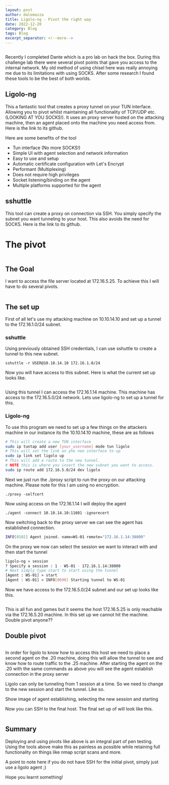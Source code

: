```yaml
---
layout: post
author: dalemazza
title: Ligolo-ng - Pivot the right way
date: 2022-12-20
category: Blog
tags: Blog
excerpt_separator: <!--more-->
---
```



<img src="/assets/ligolo.png" class="align-center" alt="" width="auto" height="auto">


Recently I completed Dante which is a pro lab on hack the box. During this challenge lab there were several pivot points that gave you access to the internal network. My old method of using chisel here was really annoying me due to its limitations with using SOCKS. After some research I found these tools to be the best of both worlds.<!--more-->

## Ligolo-ng
This a fantastic tool that creates a proxy tunnel on your TUN interface. Allowing you to pivot whilst maintaining all functionality of TCP/UDP etc. (LOOKING AT YOU SOCKS!). It uses an proxy server hosted on the attacking machine, then an agent placed onto the machine you need access from. Here is the link to its github.

Here are some benefits of the tool
* Tun interface (No more SOCKS!)
* Simple UI with agent selection and network information
* Easy to use and setup
* Automatic certificate configuration with Let's Encrypt
* Performant (Multiplexing)
* Does not require high privileges
* Socket listening/binding on the agent
* Multiple platforms supported for the agent

## sshuttle
This tool can create a proxy on connection via SSH. You simply specify the subnet you want tunneling to your host. This also avoids the need for SOCKS. Here is the link to its github.

# The pivot

<img src="/assets/PIVOT.jpeg" class="align-center" alt="" width="auto" height="auto">

## The Goal
I want to access the file server located at 172.16.5.25. To achieve this I will have to do several pivots.

<img src="/assets/Ligolo - network.png" class="align-center" alt="" width="auto" height="auto">


## The set up
First of all let's use my attacking machine on 10.10.14.10 and set up a tunnel to the 172.16.1.0/24 subnet.

### sshuttle
Using previously obtained SSH credentials, I can use sshuttle to create a tunnel to this new subnet.

`sshuttle -r USER@10.10.14.10 172.16.1.0/24`

Now you will have access to this subnet. Here is what the current set up looks like.

<img src="/assets/Ligolo - sshuttle.png" class="align-center" alt="" width="auto" height="auto">

Using this tunnel I can access the 172.16.1.14 machine. This machine has access to the 172.16.5.0/24 network. Lets use ligolo-ng to set up a tunnel for this.

### Ligolo-ng
To use this program we need to set up a few things on the attackers machine in our instance its the 10.10.14.10 machine, these are as follows
```bash
# This will create a new TUN interface
sudo ip tuntap add user [your_username] mode tun ligolo
# This will set the link on yhe nee interface to up
sudo ip link set ligolo up
# This will add a route to the new tunnel.
# NOTE this is where you insert the new subnet you want to access.
sudo ip route add 172.16.5.0/24 dev ligolo
```
Next we just run the ./proxy script to run the proxy on our attacking machine. Please note for this I am using no encryption.

`./proxy -selfcert`

Now using access on the 172.16.1.14 I will deploy the agent 

`./agent -connect 10.10.14.10:11601 -ignorecert`

Now switching back to the proxy server we can see the agent has established connection.

```bash
INFO[0102] Agent joined. name=WS-01 remote="172.16.1.14:38000"
```

On the proxy we now can select the session we want to interact with and then start the tunnel

```bash
ligolo-ng » session 
? Specify a session : 1 - WS-01 - 172.16.1.14:38000
# Next simply type start to start using the tunnel
[Agent : WS-01] » start
[Agent : WS-01] » INFO[0690] Starting tunnel to WS-01
```

Now we have access to the 172.16.5.0/24 subnet and our set up looks like this.

<img src="/assets/Ligolo - ligolo1.png" class="align-center" alt="" width="auto" height="auto">

This is all fun and games but it seems the host 172.16.5.25 is only reachable via the 172.16.5.20 machine. In this set up we cannot hit the machine. Double pivot anyone??

## Double pivot

<img src="/assets/pivot2.jpg" class="align-center" alt="" width="auto" height="auto">

In order for ligolo to know how to access this host we need to place a second agent on the .20 machine, doing this will allow the tunnel to see and know how to route traffic to the .25 machine. After starting the agent on the .20 with the same commands as above you will see the agent establish connection in the proxy server

Ligolo can only be tunneling from 1 session at a time. So we need to change to the new session and start the tunnel. Like so.

Show image of agent establishing, selecting the new session and starting

Now you can SSH to the final host. The final set up of will look like this.

<img src="/assets/Ligolo - full set up.png" class="align-center" alt="" width="auto" height="auto">

## Summary

Deploying and using pivots like above is an integral part of pen testing. Using the tools above make this as painless as possible while retaining full functionality on things like nmap script scans and more.

A point to note here if you do not have SSH for the initial pivot, simply just use a ligolo agent ;)

Hope you learnt something! 









